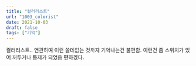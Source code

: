 ```yaml
---
title: "컬러리스트"
url: "1003_colorist"
date: 2021-10-03
draft: false
tags: ["기억"]
---
```

컬러리스트.. 연관하여 이런 쓸데없는 것까지 기억나는건 불편함. 이런건 좀 스위치가 있어 꺼두거나 통제가 되었음 편하겠다.
